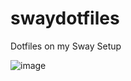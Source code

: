 # swaydotfiles
Dotfiles on my Sway Setup

![image](https://github.com/mt190502/swaydotfiles/assets/62564400/fcf4fd49-718f-4fa8-89d5-b4146d732ed2)
